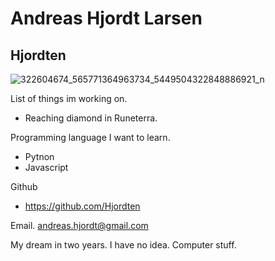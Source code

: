 # Andreas Hjordt Larsen
## Hjordten

![322604674_565771364963734_5449504322848886921_n](https://user-images.githubusercontent.com/113139068/215463347-f5f73a70-fd1c-45cf-8544-26849e00de16.jpg)

List of things im working on.
- Reaching diamond in Runeterra.

Programming language I want to learn.
- Pytnon
- Javascript

Github
- https://github.com/Hjordten

Email.
andreas.hjordt@gmail.com

My dream in two years.
I have no idea. Computer stuff.
